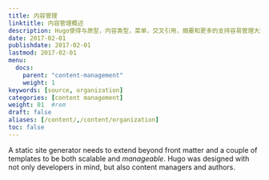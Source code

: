 ```yaml
---
title: 内容管理
linktitle: 内容管理概述
description: Hugo使得与原型，内容类型，菜单，交叉引用，摘要和更多的支持容易管理大型静态站点。
date: 2017-02-01
publishdate: 2017-02-01
lastmod: 2017-02-01
menu:
  docs:
    parent: "content-management"
    weight: 1
keywords: [source, organization]
categories: [content management]
weight: 01	#rem
draft: false
aliases: [/content/,/content/organization]
toc: false
---
```


A static site generator needs to extend beyond front matter and a couple of templates to be both scalable and *manageable*. Hugo was designed with not only developers in mind, but also content managers and authors.

